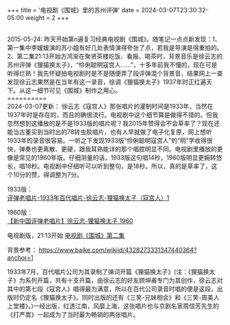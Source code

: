 +++
title = '电视剧《围城》里的苏州评弹'
date = 2024-03-07T23:30:32-05:00
weight = 2
+++

<br>
2015-05-24:
昨天开始第n遍复习经典电视剧《围城》。随笔记一点点新发现：1、第一集中李媛媛演的苏小姐有好几处表情演得夸张了点，若我是导演是得重拍的。2、第二集21:13开始方鸿渐在聚贤茶楼吃饭、看报、喝茶时，背景音乐是徐云志的苏州评弹《狸猫换太子》，“伶俐聪明寇宫人……”，十多年前我不懂的，现在可是听得烂熟！我先怀疑拍电视剧时是不是随便弄了段评弹混个背景音，结果网上一查发现徐云志果然是在当年有这一录音，徐调《狸猫换太子》1937年时正红遍天下。从这一细节可见《围城》制作之用心。
<br>
==========
<br>
2024-03-07更新： 徐云志《寇宫人》那张唱片的灌制时间是1933年，当然在1937年时是存在的，而且的确很流行。电视剧中这个细节算是做得不错的。但我忽然想到这播放的是不是1933版的唱片呢？我2015年赞得会不会草率了？现在还能当古董买到当时出的78转虫胶唱片，也有人早就做了电子化复原，网上想听1933年的录音很容易。一听之下发现1933版“伶俐聪明寇宫人”的“明”字收得很快，弹奏也更离散、更硬，跟我耳熟能详的那个唱腔明显不同。电视剧里播放的更像是常见的1960年版。仔细测量的话，1933版这句唱14秒，1960版明显更婉转悠长，唱18秒。电视剧中仔细听可以听到整句，是18秒。所以，真的是草率了，这个10分的赞，得调整为7分。

1933版：<br>
<a href="https://www.bilibili.com/video/BV1BT4y1F7HG/ " target="_blank" rel="noopener noreferrer">评弹老唱片-1933年百代唱片-徐云志-狸猫换太子（寇宫人）1 </a> <br>

1960版：<br>
<a href="https://www.bilibili.com/video/BV1mJ41197S5/" target="_blank" rel="noopener noreferrer">【新中国评弹老唱片】徐云志-狸猫换太子 1960 </a> <br>

电视剧版，21:13开始
<a href="https://www.youtube.com/watch?v=e1uSrKtXtCo" target="_blank" rel="noopener noreferrer">电视剧《围城》第二集</a> <br>

背景参考： https://www.baike.com/wikiid/4328273331347440364?anchor=1

1933年7月，百代唱片公司为其录制了弹词开篇《狸猫换太子》(注：《狸猫换太子》为系列开篇，共有十支开篇，由徐云志的好友顾坤甫专门为其创作，徐云志对其中的第七段《寇宫人》唱得最为满意，所以在百代公司录音时唱的便是这段，出版时仍定名《狸猫换太子》。同时出版的还有《三笑-兄妹相会》和《三笑-周美人上堂楼》。)一经出版，红透江南，风靡上海，这张唱片也与京剧名家周信芳先生的《打严嵩》一起成为了当时最为畅销的两张唱片。